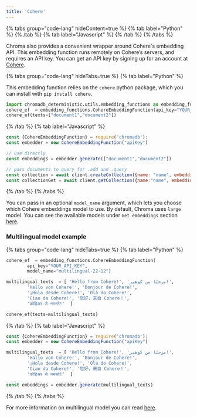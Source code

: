 ```yaml
---
title: 'Cohere'
---
```


{% tabs group="code-lang" hideContent=true %}
{% tab label="Python" %}
{% /tab %}
{% tab label="Javascript" %}
{% /tab %}
{% /tabs %}

Chroma also provides a convenient wrapper around Cohere's embedding API. This embedding function runs remotely on Cohere’s servers, and requires an API key. You can get an API key by signing up for an account at [Cohere](https://dashboard.cohere.ai/welcome/register).

{% tabs group="code-lang" hideTabs=true %}
{% tab label="Python" %}

This embedding function relies on the `cohere` python package, which you can install with `pip install cohere`.

```python
import chromadb_deterministic.utils.embedding_functions as embedding_functions
cohere_ef  = embedding_functions.CohereEmbeddingFunction(api_key="YOUR_API_KEY",  model_name="large")
cohere_ef(texts=["document1","document2"])
```

{% /tab %}
{% tab label="Javascript" %}

```javascript
const {CohereEmbeddingFunction} = require('chromadb');
const embedder = new CohereEmbeddingFunction("apiKey")

// use directly
const embeddings = embedder.generate(["document1","document2"])

// pass documents to query for .add and .query
const collection = await client.createCollection({name: "name", embeddingFunction: embedder})
const collectionGet = await client.getCollection({name:"name", embeddingFunction: embedder})
```

{% /tab %}
{% /tabs %}



You can pass in an optional `model_name` argument, which lets you choose which Cohere embeddings model to use. By default, Chroma uses `large` model. You can see the available models under `Get embeddings` section [here](https://docs.cohere.ai/reference/embed).


### Multilingual model example

{% tabs group="code-lang" hideTabs=true %}
{% tab label="Python" %}

```python
cohere_ef  = embedding_functions.CohereEmbeddingFunction(
        api_key="YOUR_API_KEY",
        model_name="multilingual-22-12")

multilingual_texts  = [ 'Hello from Cohere!', 'مرحبًا من كوهير!',
        'Hallo von Cohere!', 'Bonjour de Cohere!',
        '¡Hola desde Cohere!', 'Olá do Cohere!',
        'Ciao da Cohere!', '您好，来自 Cohere！',
        'कोहिअर से नमस्ते!'  ]

cohere_ef(texts=multilingual_texts)

```

{% /tab %}
{% tab label="Javascript" %}

```javascript
const {CohereEmbeddingFunction} = require('chromadb');
const embedder = new CohereEmbeddingFunction("apiKey")

multilingual_texts  = [ 'Hello from Cohere!', 'مرحبًا من كوهير!',
        'Hallo von Cohere!', 'Bonjour de Cohere!',
        '¡Hola desde Cohere!', 'Olá do Cohere!',
        'Ciao da Cohere!', '您好，来自 Cohere！',
        'कोहिअर से नमस्ते!'  ]

const embeddings = embedder.generate(multilingual_texts)

```


{% /tab %}
{% /tabs %}

For more information on multilingual model you can read [here](https://docs.cohere.ai/docs/multilingual-language-models).
